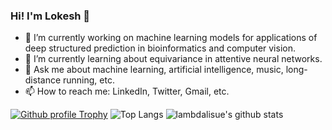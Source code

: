 

<!--
**KaranamLokesh/KaranamLokesh** is a ✨ _special_ ✨ repository because its `README.md` (this file) appears on your GitHub profile.

Here are some ideas to get you started:

- 🔭 I’m currently working on ...
- 🌱 I’m currently learning ...
- 👯 I’m looking to collaborate on ...
- 🤔 I’m looking for help with ...
- 💬 Ask me about ...
- 📫 How to reach me: ...
- 😄 Pronouns: ...
- ⚡ Fun fact: ...
-->


### Hi! I'm Lokesh 👋

- 🔭 I’m currently working on machine learning models for applications of deep structured prediction in bioinformatics and computer vision.
- 🌱 I’m currently learning about equivariance in attentive neural networks.
- 💬 Ask me about machine learning, artificial intelligence, music, long-distance running, etc.
- 📫 How to reach me: LinkedIn, Twitter, Gmail, etc.

[![Github profile Trophy](https://github-profile-trophy.vercel.app/?username=KaranamLokesh)](https://github.com/ryo-ma/github-profile-trophy)
![Top Langs](https://github-readme-stats.vercel.app/api/top-langs/?username=KaranamLokesh)
![lambdalisue's github stats](https://github-readme-stats.vercel.app/api?username=KaranamLokesh&show_icons=true&count_private=true&line_height=40)
